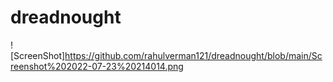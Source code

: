 # dreadnought

![ScreenShot]https://github.com/rahulverman121/dreadnought/blob/main/Screenshot%202022-07-23%20214014.png
